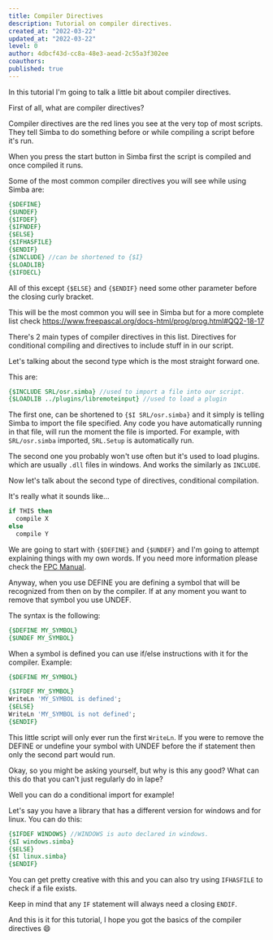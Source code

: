 ```yaml
---
title: Compiler Directives
description: Tutorial on compiler directives.
created_at: "2022-03-22"
updated_at: "2022-03-22"
level: 0
author: 4dbcf43d-cc8a-48e3-aead-2c55a3f302ee
coauthors:
published: true
---
```


In this tutorial I'm going to talk a little bit about compiler directives.

First of all, what are compiler directives?

Compiler directives are the red lines you see at the very top of most scripts.
They tell Simba to do something before or while compiling a script before it's run.

When you press the start button in Simba first the script is compiled and once compiled it runs.

Some of the most common compiler directives you will see while using Simba are:

```pascal
{$DEFINE}
{$UNDEF}
{$IFDEF}
{$IFNDEF}
{$ELSE}
{$IFHASFILE}
{$ENDIF}
{$INCLUDE} //can be shortened to {$I}
{$LOADLIB}
{$IFDECL}
```

All of this except `{$ELSE}` and `{$ENDIF}` need some other parameter before the closing curly bracket.

This will be the most common you will see in Simba but for a more complete list check https://www.freepascal.org/docs-html/prog/prog.html#QQ2-18-17

There's 2 main types of compiler directives in this list.
Directives for conditional compiling and directives to include stuff in in our script.

Let's talking about the second type which is the most straight forward one.

This are:

```pascal
{$INCLUDE SRL/osr.simba} //used to import a file into our script.
{$LOADLIB ../plugins/libremoteinput} //used to load a plugin
```

The first one, can be shortened to `{$I SRL/osr.simba}` and it simply is telling Simba to import the file specified.
Any code you have automatically running in that file, will run the moment the file is imported.
For example, with `SRL/osr.simba` imported, `SRL.Setup` is automatically run.

The second one you probably won't use often but it's used to load plugins. which are usually `.dll` files in windows. And works the similarly as `INCLUDE`.

Now let's talk about the second type of directives, conditional compilation.

It's really what it sounds like...

```pascal
if THIS then
  compile X
else
  compile Y
```

We are going to start with `{$DEFINE}` and `{$UNDEF}` and I'm going to attempt explaining things with my own words.
If you need more information please check the [FPC Manual](https://www.freepascal.org/docs-html/prog/progse4.html#x134-1350002.1).

Anyway, when you use DEFINE you are defining a symbol that will be recognized from then on by the compiler. If at any moment you want to remove that symbol you use UNDEF.

The syntax is the following:

```pascal
{$DEFINE MY_SYMBOL}
{$UNDEF MY_SYMBOL}
```

When a symbol is defined you can use if/else instructions with it for the compiler.
Example:

```pascal
{$DEFINE MY_SYMBOL}

{$IFDEF MY_SYMBOL}
WriteLn 'MY_SYMBOL is defined';
{$ELSE}
WriteLn 'MY_SYMBOL is not defined';
{$ENDIF}
```

This little script will only ever run the first `WriteLn`. If you were to remove the DEFINE or undefine your symbol with UNDEF before the if statement then only the second part would run.

Okay, so you might be asking yourself, but why is this any good? What can this do that you can't just regularly do in lape?

Well you can do a conditional import for example!

Let's say you have a library that has a different version for windows and for linux. You can do this:

```pascal
{$IFDEF WINDOWS} //WINDOWS is auto declared in windows.
{$I windows.simba}
{$ELSE}
{$I linux.simba}
{$ENDIF}
```

You can get pretty creative with this and you can also try using `IFHASFILE` to check if a file exists.

Keep in mind that any `IF` statement will always need a closing `ENDIF`.

And this is it for this tutorial, I hope you got the basics of the compiler directives 😄
